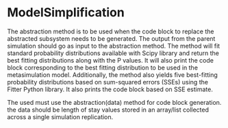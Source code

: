 # ModelSimplification

The abstraction method is to be used when the code block to replace the abstracted subsystem needs to be generated. The output from the parent 
simulation should go as input to the abstraction method. The method will fit standard probability distributions available with Scipy library and 
return the best fitting distributions along with the P values. It will also print the code block corresponding to the best fitting distribution 
to be used in the metasimulation model. 
Additionally, the method also yields five best-fitting probability distributions based on sum-squared errors (SSEs) using the Fitter Python library. It also 
prints the code block based on SSE estimate.

The used must use the abstraction(data) method for code block generation. the data should be length of stay values stored in an array/list collected across a single simulation replication.
